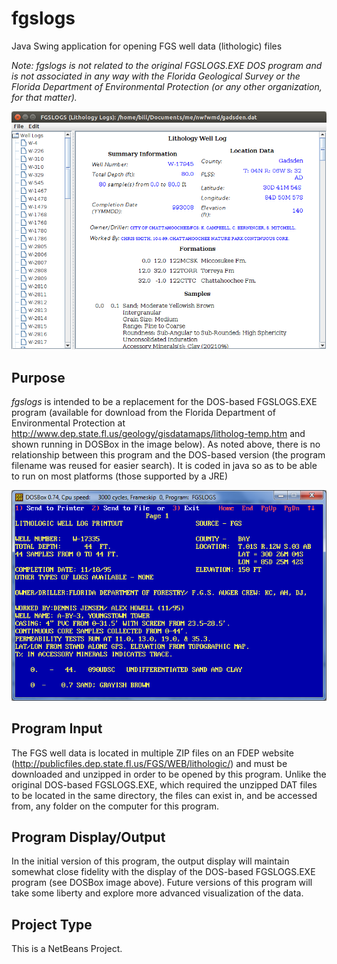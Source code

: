 # fgslogs
Java Swing application for opening FGS well data (lithologic) files

*Note: fgslogs is not related to the original FGSLOGS.EXE DOS program and is not associated in any way with the Florida Geological Survey or the Florida Department of Environmental Protection (or any other organization, for that matter).*

![ScreenShot](fgslogs_screenshot.png)

## Purpose

*fgslogs* is intended to be a replacement for the DOS-based FGSLOGS.EXE program (available for download from the Florida Department of Environmental Protection at http://www.dep.state.fl.us/geology/gisdatamaps/litholog-temp.htm and shown running in DOSBox in the image below). As noted above, there is no relationship between this program and the DOS-based version (the program filename was reused for easier search). It is coded in java so as to be able to run on most platforms (those supported by a JRE)

![ScreenShot](fgslogs_dos.png)

## Program Input

The FGS well data is located in multiple ZIP files on an FDEP website (http://publicfiles.dep.state.fl.us/FGS/WEB/lithologic/) and must be downloaded and unzipped in order to be opened by this program. Unlike the original DOS-based FGSLOGS.EXE, which required the unzipped DAT files to be located in the same directory, the files can exist in, and be accessed from, any folder on the computer for this program.

## Program Display/Output

In the initial version of this program, the output display will maintain somewhat close fidelity with the display of the DOS-based FGSLOGS.EXE program (see DOSBox image above). Future versions of this program will take some liberty and explore more advanced visualization of the data.

## Project Type

This is a NetBeans Project.
